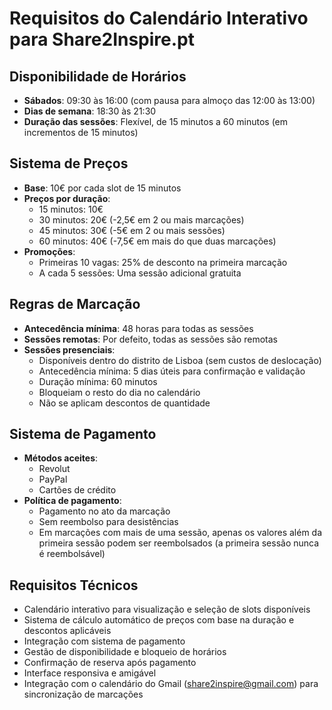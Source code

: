 # Requisitos do Calendário Interativo para Share2Inspire.pt

## Disponibilidade de Horários
- **Sábados**: 09:30 às 16:00 (com pausa para almoço das 12:00 às 13:00)
- **Dias de semana**: 18:30 às 21:30
- **Duração das sessões**: Flexível, de 15 minutos a 60 minutos (em incrementos de 15 minutos)

## Sistema de Preços
- **Base**: 10€ por cada slot de 15 minutos
- **Preços por duração**:
  - 15 minutos: 10€
  - 30 minutos: 20€ (-2,5€ em 2 ou mais marcações)
  - 45 minutos: 30€ (-5€ em 2 ou mais sessões)
  - 60 minutos: 40€ (-7,5€ em mais do que duas marcações)
- **Promoções**:
  - Primeiras 10 vagas: 25% de desconto na primeira marcação
  - A cada 5 sessões: Uma sessão adicional gratuita

## Regras de Marcação
- **Antecedência mínima**: 48 horas para todas as sessões
- **Sessões remotas**: Por defeito, todas as sessões são remotas
- **Sessões presenciais**:
  - Disponíveis dentro do distrito de Lisboa (sem custos de deslocação)
  - Antecedência mínima: 5 dias úteis para confirmação e validação
  - Duração mínima: 60 minutos
  - Bloqueiam o resto do dia no calendário
  - Não se aplicam descontos de quantidade

## Sistema de Pagamento
- **Métodos aceites**:
  - Revolut
  - PayPal
  - Cartões de crédito
- **Política de pagamento**:
  - Pagamento no ato da marcação
  - Sem reembolso para desistências
  - Em marcações com mais de uma sessão, apenas os valores além da primeira sessão podem ser reembolsados (a primeira sessão nunca é reembolsável)

## Requisitos Técnicos
- Calendário interativo para visualização e seleção de slots disponíveis
- Sistema de cálculo automático de preços com base na duração e descontos aplicáveis
- Integração com sistema de pagamento
- Gestão de disponibilidade e bloqueio de horários
- Confirmação de reserva após pagamento
- Interface responsiva e amigável
- Integração com o calendário do Gmail (share2inspire@gmail.com) para sincronização de marcações
